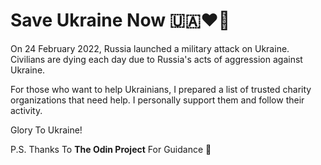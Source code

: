 # Save Ukraine Now 🇺🇦❤️‍🔥

On 24 February 2022, Russia launched a military attack on Ukraine. Civilians are dying each day due to Russia's acts of aggression against Ukraine.

For those who want to help Ukrainians, I prepared a list of trusted charity organizations that need help. I personally support them and follow their activity. 

Glory To Ukraine!

P.S. Thanks To **The Odin Project** For Guidance 🙏
